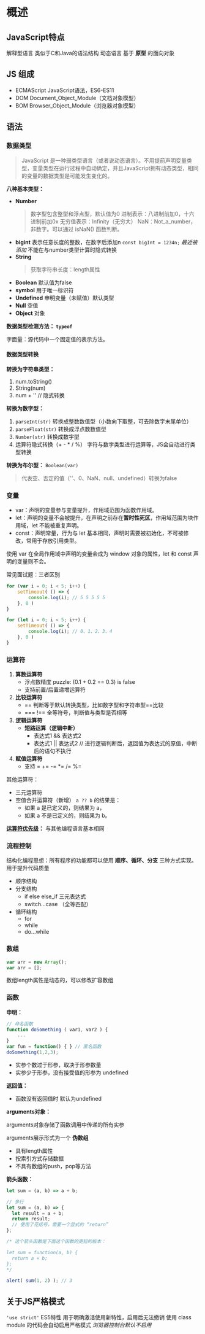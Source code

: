 # 概述

## JavaScript特点

解释型语言
类似于C和Java的语法结构
动态语言
基于 **原型** 的面向对象

## JS 组成

- ECMAScript
JavaScript语法，ES6-ES11
- DOM
Document_Object_Module（文档对象模型）
- BOM
Browser_Object_Module（浏览器对象模型）

## 语法

### 数据类型

> JavaScript 是一种弱类型语言（或者说动态语言）。不用提前声明变量类型，变量类型在运行过程中自动确定，并且JavaScript拥有动态类型，相同的变量的数据类型是可能发生变化的。

**八种基本类型：**

- **Number**
    >数字型包含整型和浮点型，默认值为0
    进制表示：八进制前加0，十六进制前加0x
    无穷值表示：Infinity（无穷大）
    NaN：Not_a_number，非数字。可以通过 isNaN() 函数判断。
- **bigint**
表示任意长度的整数，在数字后添加n `const bigInt = 1234n;`
*最近被添加* 不能在与number类型计算时隐式转换
- **String**
   >获取字符串长度：length属性
- **Boolean** 默认值为false
- **symbol** 用于唯一标识符
- **Undefined** 申明变量（未赋值）默认类型
- **Null** 空值
- **Object** 对象

**数据类型检测方法： `typeof`**

字面量：源代码中一个固定值的表示方法。

#### 数据类型转换

**转换为字符串类型：**

1. num.toString()
2. String(num)
3. num + '' // 隐式转换

**转换为数字型：**

1. `parseInt(str)`
 转换成整数数值型（小数向下取整，可去除数字末尾单位）
2. `parseFloat(str)`
转换成浮点数数值型
3. `Number(str)` 转换成数字型
4. 运算符隐式转换（+ - * / %）
字符与数字类型进行运算等，JS会自动进行类型转换

**转换为布尔型：**
`Boolean(var)`
>代表空、否定的值（''、0、NaN、null、undefined）转换为false

### 变量

- var：声明的变量参与变量提升，作用域范围为函数作用域。
- let：声明的变量不会被提升，在声明之前存在**暂时性死区**，作用域范围为块作用域，let 不能被重复声明。
- const：声明常量，行为与 let 基本相同，声明时需要被初始化，不可被修改，常用于存放引用类型。

使用 var 在全局作用域中声明的变量会成为 window 对象的属性，let 和 const 声明的变量则不会。

常见面试题：三者区别

```javascript
for (var i = 0; i < 5; i++) {
    setTimeout( () => {
        console.log(i); // 5 5 5 5 5
    }, 0 )
}

for (let i = 0; i < 5; i++) {
    setTimeout( () => {
        console.log(i); // 0、1、2、3、4
    }, 0 )
}
```

### 运算符

1. **算数运算符**
   - 浮点数精度 puzzle: (0.1 + 0.2 == 0.3) is false
   - 支持前置/后置递增运算符
2. **比较运算符**
   - == 判断等于默认转换类型，比如数字型和字符串型==比较
   - === !== 全等符号，判断值与类型是否相等
3. **逻辑运算符**
   - **短路运算（逻辑中断）**
      - 表达式1 && 表达式2
      - 表达式1 || 表达式2 // 进行逻辑判断后，返回值为表达式的原值，中断后的语句不执行
4. **赋值运算符**
   - 支持 = += -= *= /= %=

其他运算符：

- 三元运算符
- 空值合并运算符（新增）
    `a ?? b` 的结果是：
  - 如果 a 是已定义的，则结果为 a，
  - 如果 a 不是已定义的，则结果为 b。

**[运算符优先级](https://developer.mozilla.org/en-US/docs/Web/JavaScript/Reference/Operators/Operator_Precedence#Table)：** 与其他编程语言基本相同

<!-- | 优先级 | 运算符 | 顺序 |
| -----| ---- | ---- |
| 1 | 小括号 | () |
| 2 | 一元运算符 | ++ -- ! |
| 3 | 算数运算符 | 
|4|||
|5||| -->

### 流程控制

结构化编程思想：所有程序的功能都可以使用 **顺序、循环、分支** 三种方式实现。用于提升代码质量

- 顺序结构
- 分支结构
  - if else else_if 三元表达式
  - switch...case （全等匹配）
- 循环结构
  - for
  - while
  - do...while

### 数组

```javascript
var arr = new Array();
var arr = [];
```

数组length属性是动态的，可以修改扩容数组

### 函数

**申明：**

```javascript
// 命名函数
function doSomething ( var1, var2 ) {
    ...
}
var fun = function() { } // 匿名函数
doSomething(1,2,3);
```

- 实参个数过于形参，取决于形参数量
- 实参少于形参，没有接受值的形参为 undefined

**返回值：**

- 函数没有返回值时 默认为undefined

**arguments对象：**

arguments对象存储了函数调用中传递的所有实参

arguments展示形式为一个 **伪数组**

- 具有length属性
- 按索引方式存储数据
- 不具有数组的push，pop等方法

**箭头函数：**

```javascript
let sum = (a, b) => a + b;

// 多行
let sum = (a, b) => {
  let result = a + b;
  return result; 
  // 使用了花括号，需要一个显式的 “return”
};

/* 这个箭头函数是下面这个函数的更短的版本：

let sum = function(a, b) {
  return a + b;
};
*/

alert( sum(1, 2) ); // 3
```

## 关于JS严格模式

`'use strict'` ES5特性
用于明确激活使用新特性，启用后无法撤销
使用 class module 的代码会自动启用严格模式
*浏览器控制台默认不启用*
